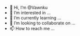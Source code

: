 - 👋 Hi, I’m @Vawnku
- 👀 I’m interested in ...
- 🌱 I’m currently learning ...
- 💞️ I’m looking to collaborate on ...
- 📫 How to reach me ...

<!---
Vawnku/Vawnku is a ✨ special ✨ repository because its `README.md` (this file) appears on your GitHub profile.
You can click the Preview link to take a look at your changes.
--->
